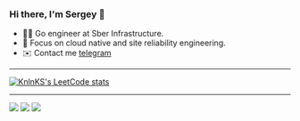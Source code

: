 ### Hi there, I'm Sergey 👋


- :technologist: Go engineer at Sber Infrastructure.
- :hammer: Focus on cloud native and site reliability engineering.
- :envelope: Contact me [telegram](https://t.me/gxrlxv)
_________________
[![KnlnKS's LeetCode stats](https://leetcode-stats-six.vercel.app/api?username=gxrlxv&theme=dark)](https://github.com/KnlnKS/leetcode-stats)
_________________
![](https://github-profile-summary-cards.vercel.app/api/cards/profile-details?username=gxrlxv&theme=github_dark)
![](https://github-profile-summary-cards.vercel.app/api/cards/most-commit-language?username=gxrlxv&theme=github_dark)
![](https://github-profile-summary-cards.vercel.app/api/cards/stats?username=gxrlxv&theme=github_dark)
